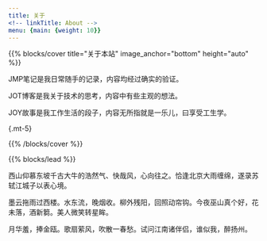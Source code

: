 ```yaml
---
title: 关于
<!-- linkTitle: About -->
menu: {main: {weight: 10}}
---
```


{{% blocks/cover title="关于本站" image_anchor="bottom" height="auto" %}}

JMP笔记是我日常随手的记录，内容均经过确实的验证。

JOT博客是我关于技术的思考，内容中有些主观的想法。

JOY故事是我工作生活的段子，内容无所指就是一乐儿，曰享受工生学。

{.mt-5}

{{% /blocks/cover %}} 

{{% blocks/lead %}}
<!-- 
Goldydocs is a sample site using the [Docsy](https://github.com/google/docsy)
Hugo theme that shows what it can do and provides you with a template site
structure. It’s designed for you to clone and edit as much as you like. See the
different sections of the documentation and site for more ideas.
-->
西山仰慕东坡千古大牛的浩然气、快哉风，心向往之。恰逢北京大雨缠绵，遂录苏轼江城子以表心境。

墨云拖雨过西楼。水东流，晚烟收。柳外残阳，回照动帘钩。今夜巫山真个好，花未落，酒新篘。美人微笑转星眸。

月华羞，捧金瓯。歌扇萦风，吹散一春愁。试问江南诸伴侣，谁似我，醉扬州。

<!-- 
{{% /blocks/lead %}}

{{% blocks/section %}}

# This is another section
{.text-center}

{{% /blocks/section %}}

{{% blocks/section %}}

# This is another section
{.text-center}

{{% /blocks/section %}}

-->